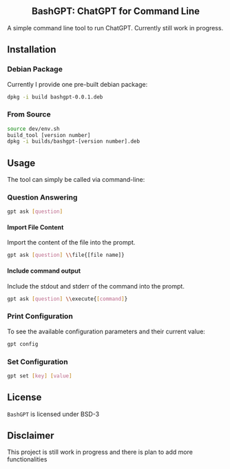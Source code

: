 <div align="center">
<h2>BashGPT: ChatGPT for Command Line</h2>
</div>

A simple command line tool to run ChatGPT. Currently still work in progress.

## Installation
### Debian Package
Currently I provide one pre-built debian package:
```bash
dpkg -i build bashgpt-0.0.1.deb
```
### From Source
```bash
source dev/env.sh
build_tool [version number]
dpkg -i builds/bashgpt-[version number].deb
```

## Usage
The tool can simply be called via command-line:
### Question Answering
```bash
gpt ask [question]
```
#### Import File Content
Import the content of the file into the prompt.
```bash
gpt ask [question] \\file{[file name]}
```

#### Include command output
Include the stdout and stderr of the command into the prompt.
```bash
gpt ask [question] \\execute{[command]}
```



### Print Configuration
To see the available configuration parameters and their current value:
```bash
gpt config
```
### Set Configuration
```bash
gpt set [key] [value]
```
###
## License
`BashGPT` is licensed under BSD-3

## Disclaimer
This project is still work in progress and there is plan to add more functionalities